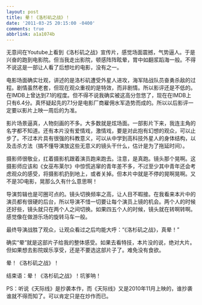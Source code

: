 ```yaml
---
layout: post
title: 晕！《洛杉矶之战》！
date: '2011-03-25 20:15:00 -0400'
comments: true
abbrlink: a1a1074b
---
```

无意间在Youtube上看到《洛杉矶之战》宣传片，感觉场面震撼，气势逼人。于是兴奋的跑到电影院。但当我走出影院，顿感阵阵眩晕，胃中如翻浆蹈海一般。不得不说这是一部让人看了后想吐的电影，没有之一。

电影场面确实壮观，讲述的是洛杉矶遭受外星人进攻，海军陆战队员奋勇杀敌的过程。剧情虽然老套，但现在观众重视的是特效，而非剧情。所以影评还是不低的。在IMDB上曾达到7.1的程度。但不得不说我确实被这高分忽悠了，现在在IMDB上只有6.4分。真怀疑起先的7.1分是电影厂商雇佣水军造势而成的。所以以后影评一定要以影片上映一周后的为准。

影片场景逼真，人物刻画的不多。大多数就是炫场面。一部影片下来，我连主角的名字都不知道。还有本片没有爱情戏，激情戏，要是对此抱有幻想的观众，可以止步了。不过本片具有很强的科教意义，可以从中学到高科技外星人的身体结构，以及击杀方法（搞不懂导演放这些无意义的镜头干什么，估计是为了拖延时间）。

摄影师很敬业，扛着摄影机跟着演员跑来跑去。注意，是真跑。镜头那个晃啊。这摄影师应该和《女巫布莱尔》中惊慌逃窜的青年差不多，不过至少其中青年还会考虑观众的感受，将摄影机扔到地上，或者关掉。但本片中就是不停的晃啊晃啊。又不是3D电影，晃那么久有什么意思啊！

导演剪辑也是可圈可点的。镜头切换频率之高，让人目不暇接。在我看来本片中的演员都有很硬的后台，所以导演不惜一切要让每个演员上镜的机会。两个人的时候还好些，镜头就只在两个人之间切换。如果四五个人的时候，镜头就在转啊转啊。感觉像在做游乐场的旋转马车一般。

最终导演战胜了观众，让观众看过之后均能大呼：“《洛杉矶之战》，真晕！”

确实“晕”就是这部片子给我的整体感受。如果去看特技，本片没的说，绝对大片。但如果想去影院娱乐享受，还是不要选这部片子了。难免没有食欲。

晕！《洛杉矶之战》！

结束语：晕！《洛杉矶之战》！坑爹呐！

PS：听说《天际线》是抄袭本作，而《天际线》又是2010年11月上映的，谁抄袭谁就不得而知了。可以肯定只是在炒作而已。
